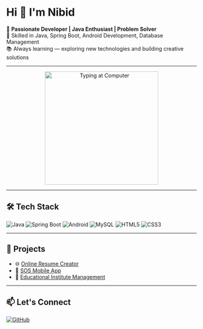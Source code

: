 # Hi 👋 I'm Nibid

🌟 **Passionate Developer | Java Enthusiast | Problem Solver**  
🔧 Skilled in Java, Spring Boot, Android Development, Database Management  
📚 Always learning — exploring new technologies and building creative solutions  

---

<p align="center">
  <img src="https://raw.githubusercontent.com/abhisheknaiidu/abhisheknaiidu/master/code.gif" width="300" alt="Typing at Computer">
</p>

---

## 🛠️ Tech Stack
![Java](https://img.shields.io/badge/Java-ED8B00?style=for-the-badge&logo=java&logoColor=white)
![Spring Boot](https://img.shields.io/badge/Spring_Boot-6DB33F?style=for-the-badge&logo=spring-boot&logoColor=white)
![Android](https://img.shields.io/badge/Android-3DDC84?style=for-the-badge&logo=android&logoColor=white)
![MySQL](https://img.shields.io/badge/MySQL-005C84?style=for-the-badge&logo=mysql&logoColor=white)
![HTML5](https://img.shields.io/badge/HTML5-E34F26?style=for-the-badge&logo=html5&logoColor=white)
![CSS3](https://img.shields.io/badge/CSS3-1572B6?style=for-the-badge&logo=css3&logoColor=white)

---

## 🚀 Projects
- 🌐 [Online Resume Creator](https://github.com/Nibid/Online-Resume-Creator-Website)
- 📱 [SOS Mobile App](https://github.com/Nibid/SOS_Mobile_Application)
- 🏫 [Educational Institute Management](https://github.com/Nibid/Educational_Institute_Management)

---

## 📫 Let's Connect
[![GitHub](https://img.shields.io/badge/GitHub-100000?style=for-the-badge&logo=github&logoColor=white)](https://github.com/Nibid)
